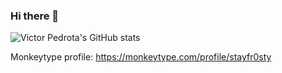 ### Hi there 👋

![Victor Pedrota's GitHub stats](https://github-readme-stats.vercel.app/api?username=vpedrota&show_icons=true&theme=radical)

Monkeytype profile: https://monkeytype.com/profile/stayfr0sty
<!--
**vpedrota/vpedrota** is a ✨ _special_ ✨ repository because its `README.md` (this file) appears on your GitHub profile.

Here are some ideas to get you started:

- 🔭 I’m currently working on ...
- 🌱 I’m currently learning ...
- 👯 I’m looking to collaborate on ...
- 🤔 I’m looking for help with ...
- 💬 Ask me about ...
- 📫 How to reach me: ...
- 😄 Pronouns: ...
- ⚡ Fun fact: ...
-->

